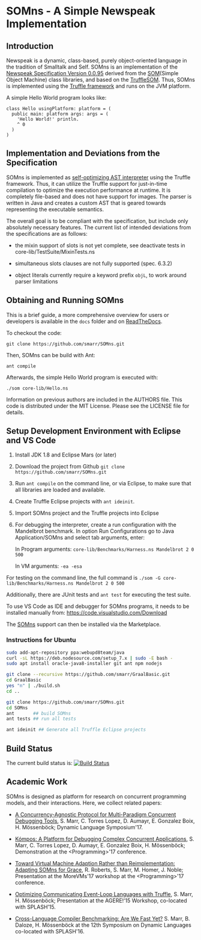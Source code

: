 SOMns - A Simple Newspeak Implementation
========================================

Introduction
------------

Newspeak is a dynamic, class-based, purely object-oriented language in the
tradition of Smalltalk and Self. SOMns is an implementation of the [Newspeak
Specification Version 0.0.95][spec] derived from the [SOM][SOM](Simple Object
Machine) class libraries, and based on the [TruffleSOM][TSOM]. Thus, SOMns is
implemented using the [Truffle framework][T] and runs on the JVM platform.

A simple Hello World program looks like:

```Smalltalk
class Hello usingPlatform: platform = (
  public main: platform args: args = (
    'Hello World!' println.
    ^ 0
  )
)
```

Implementation and Deviations from the Specification
----------------------------------------------------

SOMns is implemented as [self-optimizing AST interpreter][SOAI] using the
Truffle framework. Thus, it can utilize the Truffle support for just-in-time
compilation to optimize the execution performance at runtime. It is completely
file-based and does not have support for images. The parser is written in Java
and creates a custom AST that is geared towards representing the executable
semantics.

The overall goal is to be compliant with the specification, but include only
absolutely necessary features. The current list of intended deviations from
the specifications are as follows:

 - the mixin support of slots is not yet complete, see deactivate tests in core-lib/TestSuite/MixinTests.ns

 - simultaneous slots clauses are not fully supported (spec. 6.3.2)

 - object literals currently require a keyword prefix `objL`, to work around
   parser limitations

Obtaining and Running SOMns
---------------------------

This is a brief guide, a more comprehensive overview for users or developers is
available in the `docs` folder and on [ReadTheDocs](http://somns.readthedocs.io/en/dev/).

To checkout the code:

    git clone https://github.com/smarr/SOMns.git

Then, SOMns can be build with Ant:

    ant compile

Afterwards, the simple Hello World program is executed with:

    ./som core-lib/Hello.ns

Information on previous authors are included in the AUTHORS file. This code is
distributed under the MIT License. Please see the LICENSE file for details.

Setup Development Environment with Eclipse and VS Code
------------------------------------------------------

1. Install JDK 1.8 and Eclipse Mars (or later)

2. Download the project from Github
   `git clone https://github.com/smarr/SOMns.git`

3. Run `ant compile` on the command line, or via Eclipse, to make sure that all
   libraries are loaded and available.

4. Create Truffle Eclipse projects with `ant ideinit`.

5. Import SOMns project and the Truffle projects into Eclipse

6. For debugging the interpreter, create a run configuration with the
   Mandelbrot benchmark.
   In option Run Configurations go to Java Application/SOMns and select tab
   arguments, enter:

   In Program arguments:
     `core-lib/Benchmarks/Harness.ns Mandelbrot 2 0 500`

   In VM arguments:
     `-ea -esa`

For testing on the command line, the full command is
`./som -G core-lib/Benchmarks/Harness.ns Mandelbrot 2 0 500`

Additionally, there are JUnit tests and `ant test` for executing the test suite.

To use VS Code as IDE and debugger for SOMns programs,
it needs to be installed manually from: https://code.visualstudio.com/Download

The [SOMns](https://marketplace.visualstudio.com/items?itemName=MetaConcProject.SOMns) support can then be installed via the Marketplace.

### Instructions for Ubuntu

```bash
sudo add-apt-repository ppa:webupd8team/java
curl -sL https://deb.nodesource.com/setup_7.x | sudo -E bash -
sudo apt install oracle-java8-installer git ant npm nodejs

git clone --recursive https://github.com/smarr/GraalBasic.git
cd GraalBasic
yes "n" | ./build.sh
cd ..

git clone https://github.com/smarr/SOMns.git
cd SOMns
ant       ## build SOMns
ant tests ## run all tests

ant ideinit ## Generate all Truffle Eclipse projects
```

Build Status
------------

The current build status is: [![Build Status](https://travis-ci.org/smarr/SOMns.png?branch=master)](https://travis-ci.org/smarr/SOMns)

Academic Work
-------------

SOMns is designed as platform for research on concurrent programming models,
and their interactions. Here, we collect related papers:

 - [A Concurrency-Agnostic Protocol for Multi-Paradigm Concurrent Debugging Tools](http://stefan-marr.de/papers/dls-marr-et-al-concurrency-agnostic-protocol-for-debugging/),
   S. Marr, C. Torres Lopez, D. Aumayr, E. Gonzalez Boix, H. Mössenböck; Dynamic Language Symposium'17.

 - [Kómpos: A Platform for Debugging Complex Concurrent Applications](http://stefan-marr.de/downloads/progdemo-marr-et-al-kompos-a-platform-for-debugging-complex-concurrent-applications.pdf),
   S. Marr, C. Torres Lopez, D. Aumayr, E. Gonzalez Boix, H. Mössenböck; Demonstration at the &lt;Programming&gt;'17 conference.

 - [Toward Virtual Machine Adaption Rather than Reimplementation: Adapting SOMns for Grace](http://stefan-marr.de/downloads/morevms17-roberts-et-al-toward-virtual-machine-adaption.pdf),
   R. Roberts, S. Marr, M. Homer, J. Noble;
   Presentation at the MoreVMs'17 workshop at the &lt;Programming&gt;'17 conference.

 - [Optimizing Communicating Event-Loop Languages with Truffle](http://stefan-marr.de/2015/10/optimizing-communicating-event-loop-languages-with-truffle/),
    S. Marr, H. Mössenböck; Presentation at the AGERE!’15 Workshop, co-located with SPLASH’15.

 - [Cross-Language Compiler Benchmarking: Are We Fast Yet?](http://stefan-marr.de/papers/dls-marr-et-al-cross-language-compiler-benchmarking-are-we-fast-yet/)
    S. Marr, B. Daloze, H. Mössenböck at the 12th Symposium on
    Dynamic Languages co-located with SPLASH'16.

 [SOM]: http://som-st.github.io/
 [TSOM]:https://github.com/SOM-st/TruffleSOM
 [SOAI]:http://lafo.ssw.uni-linz.ac.at/papers/2012_DLS_SelfOptimizingASTInterpreters.pdf
 [T]:   http://ssw.uni-linz.ac.at/Research/Projects/JVM/Truffle.html
 [spec]:http://bracha.org/newspeak-spec.pdf
